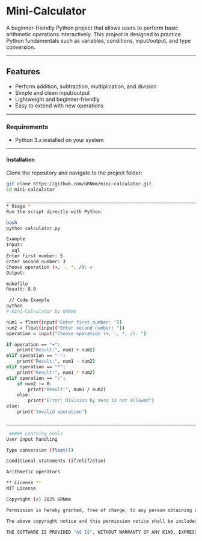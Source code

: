 #  Mini-Calculator

A beginner-friendly Python project that allows users to perform basic arithmetic operations interactively. This project is designed to practice Python fundamentals such as variables, conditions, input/output, and type conversion.

---

##  Features
- Perform addition, subtraction, multiplication, and division  
- Simple and clean input/output  
- Lightweight and beginner-friendly  
- Easy to extend with new operations  

---

### Requirements
- Python 3.x installed on your system  

---

####  Installation
Clone the repository and navigate to the project folder:
```bash
git clone https://github.com/GRNmm/mini-calculator.git
cd mini-calculator

____________________________________________________________________________________________________________
* Usage *
Run the script directly with Python:

bash
python calculator.py

Example
Input:
  sql
Enter first number: 5
Enter second number: 3
Choose operation (+, -, *, /): +
Output:

makefile
Result: 8.0

 // Code Example
python
# Mini-Calculator by GRNmm

num1 = float(input("Enter first number: "))
num2 = float(input("Enter second number: "))
operation = input("Choose operation (+, -, *, /): ")

if operation == "+":
    print("Result:", num1 + num2)
elif operation == "-":
    print("Result:", num1 - num2)
elif operation == "*":
    print("Result:", num1 * num2)
elif operation == "/":
    if num2 != 0:
        print("Result:", num1 / num2)
    else:
        print("Error: Division by zero is not allowed")
else:
    print("Invalid operation")

__________________________________________________________________________________________________

 ##### Learning Goals
User input handling

Type conversion (float())

Conditional statements (if/elif/else)

Arithmetic operators

** License **
MIT License

Copyright (c) 2025 GRNmm

Permission is hereby granted, free of charge, to any person obtaining a copy of this software and associated documentation files (the "Software"), to deal in the Software without restriction, including without limitation the rights to use, copy, modify, merge, publish, distribute, sublicense, and/or sell copies of the Software, and to permit persons to whom the Software is furnished to do so, subject to the following conditions:

The above copyright notice and this permission notice shall be included in all copies or substantial portions of the Software.

THE SOFTWARE IS PROVIDED "AS IS", WITHOUT WARRANTY OF ANY KIND, EXPRESS OR IMPLIED, INCLUDING BUT NOT LIMITED TO THE WARRANTIES OF MERCHANTABILITY, FITNESS FOR A PARTICULAR PURPOSE AND NONINFRINGEMENT. IN NO EVENT SHALL THE AUTHORS OR COPYRIGHT HOLDERS BE LIABLE FOR ANY CLAIM, DAMAGES OR OTHER LIABILITY, WHETHER IN AN ACTION OF CONTRACT, TORT OR OTHERWISE, ARISING FROM, OUT OF OR IN CONNECTION WITH THE SOFTWARE OR THE USE OR OTHER DEALINGS IN THE SOFTWARE.











